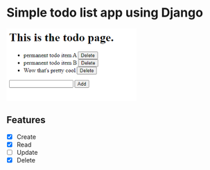 # Simple todo list app using Django

<img src="./img/screenshot.PNG" width="300px" />

## Features
- [x] Create
- [x] Read
- [ ] Update
- [x] Delete